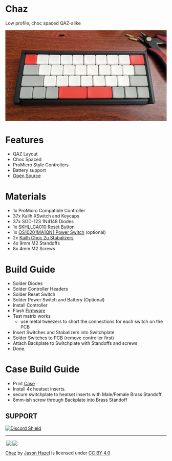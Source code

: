 # Chaz
Low profile, choc spaced QAZ-alike

![Chaz](images/chaz.jpg)


# Features
* QAZ Layout
* Choc Spaced
* ProMicro Style Controllers
* Battery support
* [Open Source](source/)

# Materials
* 1x ProMicro Compatible Controller
* 37x Kailh XSwitch and Keycaps
* 37x SOD-123 1N4148 Diodes
* 1x [SKHLLCA010 Reset Button](https://www.aliexpress.us/item/3256804101901854.html)
* 1x [OS10201MA1QN1 Power Switch](https://www.digikey.com/en/products/detail/c-k/OS102011MA1QN1/1981430)  (optional)
* 2x [Kailh Choc 2u Stabalizers](https://www.aliexpress.us/item/2251832852867988.html)
* 4x 9mm M2 Standoffs
* 8x 4mm M2 Screws


# Build Guide
* Solder Diodes
* Solder Controller Headers
* Solder Reset Switch
* Solder Power Switch and Battery (Optional)
* Install Controller
* Flash [Firmware](FIRMWARE.md)
* Test matrix works 
  * use metal tweezers to short the connections for each switch on the PCB
* Insert Switches and Stabalizers into Switchplate
* Solder Switches to PCB (remove controller first)
* Attach Backplate to Switchplate with Standoffs and screws
* Done.

# Case Build Guide
* Print [Case](case/case.stl)
* Install 4x heatset inserts.
* secure switchplate to heatset inserts with Male/Female Brass Standoff
* 8mm-ish screw through Backplate into Brass Standoff

## SUPPORT
<a href='https://discord.gg/jP6hvgNN8r'>
<img src="https://discordapp.com/api/guilds/989552667330228374/widget.png?style=shield" alt="Discord Shield"/>
</a>


---
<img style="height:22px!important;margin-left:3px;vertical-align:text-bottom;" src="https://mirrors.creativecommons.org/presskit/icons/cc.svg?ref=chooser-v1"><img style="height:22px!important;margin-left:3px;vertical-align:text-bottom;" src="https://mirrors.creativecommons.org/presskit/icons/by.svg?ref=chooser-v1">

<p xmlns:cc="http://creativecommons.org/ns#" xmlns:dct="http://purl.org/dc/terms/"><a property="dct:title" rel="cc:attributionURL" href="https://github.com/hazels-garage/chaz">Chaz</a> by <a rel="cc:attributionURL dct:creator" property="cc:attributionName" href="https://github.com/jasonhazel">Jason Hazel</a> is licensed under <a href="http://creativecommons.org/licenses/by/4.0/?ref=chooser-v1" target="_blank" rel="license noopener noreferrer" style="display:inline-block;">CC BY 4.0</a></p>

